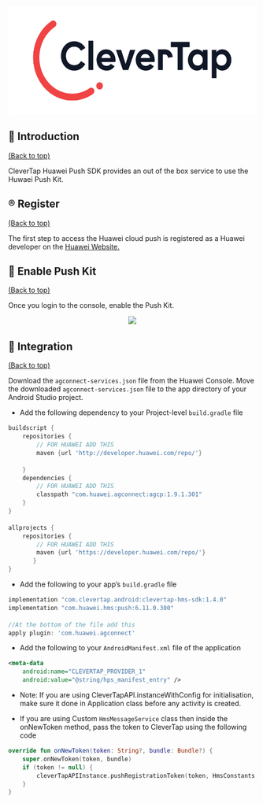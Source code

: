 <p align="center">
  <img src="https://github.com/CleverTap/clevertap-ios-sdk/blob/master/docs/images/clevertap-logo.png" height="220"/>
</p>

## 👋 Introduction
[(Back to top)](#-table-of-contents)

CleverTap Huawei Push SDK provides an out of the box service to use the Huwaei Push Kit.

## ®️ Register
[(Back to top)](#-table-of-contents)

The first step to access the Huawei cloud push is registered as a Huawei developer on the [Huawei Website.](https://id5.cloud.huawei.com/CAS/portal/loginAuth.html)

## 🔨 Enable Push Kit
[(Back to top)](#-table-of-contents)

Once you login to the console, enable the Push Kit.

<p align="center">
  <img src="https://files.readme.io/b51d8cc-Screenshot_2020-04-22_at_12.03.30_PM.png"/>
</p>

## 🚀 Integration
[(Back to top)](#-table-of-contents)

Download the `agconnect-services.json` file from the Huawei Console. Move the downloaded `agconnect-services.json` file to the app directory of your Android Studio project.

* Add the following dependency to your Project-level `build.gradle` file

```groovy
buildscript {
    repositories {
        // FOR HUAWEI ADD THIS
        maven {url 'http://developer.huawei.com/repo/'}
        
    }
    dependencies {
        // FOR HUAWEI ADD THIS
        classpath "com.huawei.agconnect:agcp:1.9.1.301"
    }
}

allprojects {
    repositories {
        // FOR HUAWEI ADD THIS
        maven {url 'https://developer.huawei.com/repo/'}
       }
}
```

* Add the following to your app’s `build.gradle` file

```groovy
implementation "com.clevertap.android:clevertap-hms-sdk:1.4.0"
implementation "com.huawei.hms:push:6.11.0.300"

//At the bottom of the file add this
apply plugin: 'com.huawei.agconnect'

```

* Add the following to your `AndroidManifest.xml` file of the application

```xml
<meta-data
    android:name="CLEVERTAP_PROVIDER_1"
    android:value="@string/hps_manifest_entry" />
```

* Note: If you are using CleverTapAPI.instanceWithConfig for initialisation, make sure it done in Application class before any activity is created.

* If you are using Custom `HmsMessageService` class then inside the onNewToken method, pass the token to CleverTap using the following code

```kotlin
override fun onNewToken(token: String?, bundle: Bundle?) {
    super.onNewToken(token, bundle)
    if (token != null) {
        cleverTapAPIInstance.pushRegistrationToken(token, HmsConstants.HPS, true)
    }
}
```